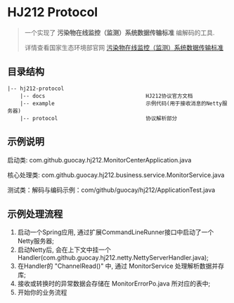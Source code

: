 # HJ212 Protocol
> 一个实现了 **污染物在线监控（监测）系统数据传输标准** 编解码的工具.
>
> 详情查看国家生态环境部官网 [污染物在线监控（监测）系统数据传输标准](https://www.mee.gov.cn/ywgz/fgbz/bz/bzwb/other/qt/201706/t20170608_415697.shtml)

## 目录结构
```
|-- hj212-protocol
    |-- docs                                HJ212协议官方文档
    |-- example                             示例代码(用于接收消息的Netty服务器)
    |-- protocol                            协议解析部分
```
## 示例说明
启动类: com.github.guocay.hj212.MonitorCenterApplication.java

核心处理类: com.github.guocay.hj212.business.service.MonitorService.java

测试类：解码与编码示例：com/github/guocay/hj212/ApplicationTest.java

## 示例处理流程
1. 启动一个Spring应用, 通过扩展CommandLineRunner接口中启动了一个Netty服务器;
2. 启动Netty后, 会在上下文中挂一个Handler(com.github.guocay.hj212.netty.NettyServerHandler.java);
3. 在Handler的 "ChannelRead()" 中, 通过 MonitorService 处理解析数据并存库;
4. 接收或转换时的异常数据会存储在 MonitorErrorPo.java 所对应的表中;
5. 开始你的业务流程
